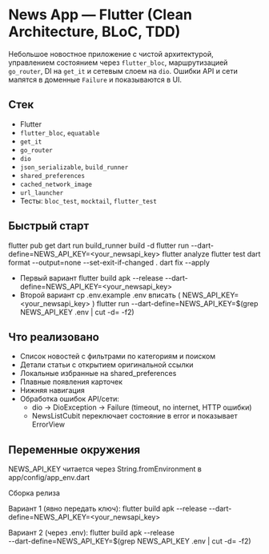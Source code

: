 
# News App — Flutter (Clean Architecture, BLoC, TDD)

Небольшое новостное приложение с чистой архитектурой, управлением состоянием через `flutter_bloc`, маршрутизацией `go_router`, DI на `get_it` и сетевым слоем на `dio`. Ошибки API и сети мапятся в доменные `Failure` и показываются в UI.

## Стек
- Flutter
- `flutter_bloc`, `equatable`
- `get_it`
- `go_router`
- `dio`
- `json_serializable`, `build_runner`
- `shared_preferences`
- `cached_network_image`
- `url_launcher`
- Тесты: `bloc_test`, `mocktail`, `flutter_test`

## Быстрый старт
flutter pub get
dart run build_runner build -d
flutter run --dart-define=NEWS_API_KEY=<your_newsapi_key>
flutter analyze
flutter test
dart format --output=none --set-exit-if-changed .
dart fix --apply
- Первый вариант
flutter build apk --release --dart-define=NEWS_API_KEY=<your_newsapi_key>
- Второй вариант 
cp .env.example .env
вписать ( NEWS_API_KEY=<your_newsapi_key> )
flutter run --dart-define=NEWS_API_KEY=$(grep NEWS_API_KEY .env | cut -d= -f2)

## Что реализовано
- Список новостей с фильтрами по категориям и поиском
- Детали статьи с открытием оригинальной ссылки
- Локальные избранные на shared_preferences
- Плавные появления карточек
- Нижняя навигация
- Обработка ошибок API/сети:
    - dio → DioException → Failure (timeout, no internet, HTTP ошибки)
    - NewsListCubit переключает состояние в error и показывает ErrorView

## Переменные окружения
NEWS_API_KEY читается через String.fromEnvironment в app/config/app_env.dart

Сборка релиза

Вариант 1 (явно передать ключ):
flutter build apk --release --dart-define=NEWS_API_KEY=<your_newsapi_key>

Вариант 2 (через .env):
flutter build apk --release \
  --dart-define=NEWS_API_KEY=$(grep NEWS_API_KEY .env | cut -d= -f2)